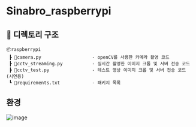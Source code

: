 # Sinabro_raspberrypi

## 📁 디렉토리 구조
```
📦raspberrypi  
 ┣ 📜camera.py                   - openCV를 사용한 카메라 촬영 코드
 ┣ 📜cctv_streaming.py           - 실시간 촬영한 이미지 크롭 및 서버 전송 코드
 ┣ 📜cctv_test.py                - 테스트 영상 이미지 크롭 및 서버 전송 코드 (시연용)
 ┗ 📜requirements.txt            - 패키지 목록
```

## 환경
![image](https://github.com/OSS-Sinabro/Sinabro_Raspberrypi/assets/113533845/5d99a370-cb5a-4f2a-aa2e-87edb929191a)
